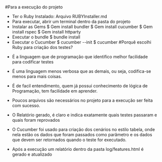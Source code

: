 #Para a execução do projeto

- Ter o Ruby Instalado: Arquivo RUBYInstaller.md
- Para executar, abrir um terminal dentro da pasta do projeto
- Instalar as Gems
  $ Gem install bundler
$ Gem install cucumber
  $ Gem install rspec
$ Gem install httparty
- Executar o bundle
  \$ bundle install
- Executar o Cucumber
  $ cucumber --init
$ cucumber
  #Porquê escolhi Ruby para criação dos testes?

* É a linguagem que de programação que identifico melhor facilidade para codificar testes
* É uma linguagem menos verbosa que as demais, ou seja, codifica-se menos para mais coisas.
* É de facil entendimento, quem já possui conhecimento de lógica de Programação, tem facilidade em aprender.
* Poucos arquivos são necessários no projeto para a execução ser feita com sucesso.
* O Relatório gerado, é claro e indica exatamente quais testes passaram e quais foram reprovados
* O Cucumber foi usado para criação dos cenários no estilo tabela, onde nela estão os dados que foram passados como parâmetro e os dados que devem ser retornados quando o teste for executado.

* Após a execução um relatório dentro da pasta log/features.html é gerado e atualizado
